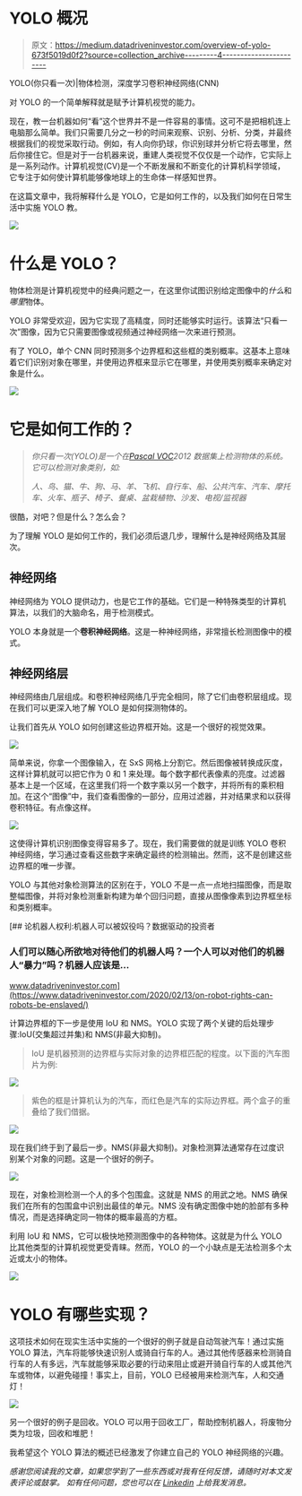 # YOLO 概况

> 原文：<https://medium.datadriveninvestor.com/overview-of-yolo-673f5019d0f2?source=collection_archive---------4----------------------->

YOLO(你只看一次)|物体检测，深度学习卷积神经网络(CNN)

对 YOLO 的一个简单解释就是赋予计算机视觉的能力。

现在，教一台机器如何“看”这个世界并不是一件容易的事情。这可不是把相机连上电脑那么简单。我们只需要几分之一秒的时间来观察、识别、分析、分类，并最终根据我们的视觉采取行动。例如，有人向你扔球，你识别球并分析它将去哪里，然后你接住它。但是对于一台机器来说，重建人类视觉不仅仅是一个动作，它实际上是一系列动作。计算机视觉(CV)是一个不断发展和不断变化的计算机科学领域，它专注于如何使计算机能够像地球上的生命体一样感知世界。

在这篇文章中，我将解释什么是 YOLO，它是如何工作的，以及我们如何在日常生活中实施 YOLO 教。

![](img/eda822505ebcef17179707ecf0831a37.png)

# 什么是 YOLO？

物体检测是计算机视觉中的经典问题之一，在这里你试图识别给定图像中的*什么*和*哪里*物体。

YOLO 非常受欢迎，因为它实现了高精度，同时还能够实时运行。该算法“只看一次”图像，因为它只需要图像或视频通过神经网络一次来进行预测。

有了 YOLO，单个 CNN 同时预测多个边界框和这些框的类别概率。这基本上意味着它们识别对象在哪里，并使用边界框来显示它在哪里，并使用类别概率来确定对象是什么。

![](img/d9c3326077b7b297d102edba87d38354.png)

# 它是如何工作的？

> *你只看一次(YOLO)是一个在*[*Pascal VOC*](http://host.robots.ox.ac.uk:8080/pascal/VOC/)*2012 数据集上检测物体的系统。它可以检测对象类别，如:*
> 
> *人、鸟、猫、牛、狗、马、羊、飞机、自行车、船、公共汽车、汽车、摩托车、火车、瓶子、椅子、餐桌、盆栽植物、沙发、电视/监视器*

很酷，对吧？但是什么？怎么会？

为了理解 YOLO 是如何工作的，我们必须后退几步，理解什么是神经网络及其层次。

## 神经网络

神经网络为 YOLO 提供动力，也是它工作的基础。它们是一种特殊类型的计算机算法，以我们的大脑命名，用于检测模式。

YOLO 本身就是一个**卷积神经网络**。这是一种神经网络，非常擅长检测图像中的模式。

## 神经网络层

神经网络由几层组成。和卷积神经网络几乎完全相同，除了它们由卷积层组成。现在我们可以更深入地了解 YOLO 是如何探测物体的。

让我们首先从 YOLO 如何创建这些边界框开始。这是一个很好的视觉效果。

![](img/ce53e92a03192b22cda00746eb8df43d.png)

简单来说，你拿一个图像输入，在 SxS 网格上分割它。然后图像被转换成灰度，这样计算机就可以把它作为 0 和 1 来处理。每个数字都代表像素的亮度。过滤器基本上是一个区域，在这里我们将一个数字乘以另一个数字，并将所有的乘积相加。在这个“图像”中，我们查看图像的一部分，应用过滤器，并对结果求和以获得卷积特征。有点像这样。

![](img/a00b77be0653390b313a6e1bfdeed387.png)

这使得计算机识别图像变得容易多了。现在，我们需要做的就是训练 YOLO 卷积神经网络，学习通过查看这些数字来确定最终的检测输出。然而，这不是创建这些边界框的唯一步骤。

YOLO 与其他对象检测算法的区别在于，YOLO 不是一点一点地扫描图像，而是取整幅图像，并将对象检测重新构建为单个回归问题，直接从图像像素到边界框坐标和类别概率。

[](https://www.datadriveninvestor.com/2020/02/13/on-robot-rights-can-robots-be-enslaved/) [## 论机器人权利:机器人可以被奴役吗？数据驱动的投资者

### 人们可以随心所欲地对待他们的机器人吗？一个人可以对他们的机器人“暴力”吗？机器人应该是…

www.datadriveninvestor.com](https://www.datadriveninvestor.com/2020/02/13/on-robot-rights-can-robots-be-enslaved/) 

计算边界框的下一步是使用 IoU 和 NMS。YOLO 实现了两个关键的后处理步骤:IoU(交集超过并集)和 NMS(非最大抑制)。

> IoU 是机器预测的边界框与实际对象的边界框匹配的程度。以下面的汽车图片为例:

![](img/36471dd8e2cd79f42f4031ec7e030ffb.png)

> 紫色的框是计算机认为的汽车，而红色是汽车的实际边界框。两个盒子的重叠给了我们借据。

![](img/f61064d69958ef10c8333c00483576ce.png)

现在我们终于到了最后一步。NMS(非最大抑制)。对象检测算法通常存在过度识别某个对象的问题。这是一个很好的例子。

![](img/7e498f542062e77ab1b8cc2b81fad33b.png)

现在，对象检测检测一个人的多个包围盒。这就是 NMS 的用武之地。NMS 确保我们在所有的包围盒中识别出最佳的单元。NMS 没有确定图像中她的脸部有多种情况，而是选择确定同一物体的概率最高的方框。

利用 IoU 和 NMS，它可以极快地预测图像中的各种物体。这就是为什么 YOLO 比其他类型的计算机视觉更受青睐。然而，YOLO 的一个小缺点是无法检测多个太近或太小的物体。

![](img/86a37b38f301c7720361e931b8280aeb.png)

# YOLO 有哪些实现？

这项技术如何在现实生活中实施的一个很好的例子就是自动驾驶汽车！通过实施 YOLO 算法，汽车将能够快速识别人或骑自行车的人。通过其他传感器来检测骑自行车的人有多远，汽车就能够采取必要的行动来阻止或避开骑自行车的人或其他汽车或物体，以避免碰撞！事实上，目前，YOLO 已经被用来检测汽车，人和交通灯！

![](img/d9c3326077b7b297d102edba87d38354.png)

另一个很好的例子是回收。YOLO 可以用于回收工厂，帮助控制机器人，将废物分类为垃圾，回收和堆肥！

我希望这个 YOLO 算法的概述已经激发了你建立自己的 YOLO 神经网络的兴趣。

*感谢您阅读我的文章，如果您学到了一些东西或对我有任何反馈，请随时对本文发表评论或鼓掌。* *如有任何问题，您也可以在* [*Linkedin*](https://www.linkedin.com/in/archie-shou-7488b3193/) *上给我发消息。*